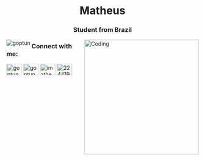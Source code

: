 

<h1 align="center">Matheus</h1>
<h3 align="center">Student from Brazil</h3>

<img align="right" alt="Coding" width="300" src="https://s11.gifyu.com/images/SgIz8.gif">

<p><img align="left" src="https://github-readme-stats.vercel.app/api/top-langs?username=goptun&show_icons=true&locale=en&layout=compact" alt="goptun" /></p>


<h3 align="left">Connect with me:</h3>
<p align="left">
<a href="https://codepen.io/goptun" target="blank"><img align="center" src="https://raw.githubusercontent.com/rahuldkjain/github-profile-readme-generator/master/src/images/icons/Social/codepen.svg" alt="goptun" height="30" width="40" /></a>
<a href="https://dev.to/goptun" target="blank"><img align="center" src="https://raw.githubusercontent.com/rahuldkjain/github-profile-readme-generator/master/src/images/icons/Social/devto.svg" alt="goptun" height="30" width="40" /></a>
<a href="https://linkedin.com/in/imatheusramos" target="blank"><img align="center" src="https://raw.githubusercontent.com/rahuldkjain/github-profile-readme-generator/master/src/images/icons/Social/linked-in-alt.svg" alt="imatheusramos" height="30" width="40" /></a>
<a href="https://stackoverflow.com/users/22441929" target="blank"><img align="center" src="https://raw.githubusercontent.com/rahuldkjain/github-profile-readme-generator/master/src/images/icons/Social/stack-overflow.svg" alt="22441929" height="30" width="40" /></a>
</p>
